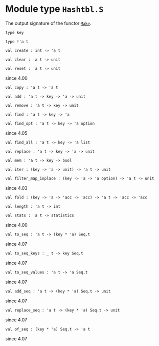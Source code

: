 # Module type `Hashtbl.S`
The output signature of the functor [`Make`](./Stdlib-Hashtbl-Make.md).
```
type key
```
```
type !'a t
```
```
val create : int -> 'a t
```
```
val clear : 'a t -> unit
```
```
val reset : 'a t -> unit
```
since 4.00
```
val copy : 'a t -> 'a t
```
```
val add : 'a t -> key -> 'a -> unit
```
```
val remove : 'a t -> key -> unit
```
```
val find : 'a t -> key -> 'a
```
```
val find_opt : 'a t -> key -> 'a option
```
since 4.05
```
val find_all : 'a t -> key -> 'a list
```
```
val replace : 'a t -> key -> 'a -> unit
```
```
val mem : 'a t -> key -> bool
```
```
val iter : (key -> 'a -> unit) -> 'a t -> unit
```
```
val filter_map_inplace : (key -> 'a -> 'a option) -> 'a t -> unit
```
since 4.03
```
val fold : (key -> 'a -> 'acc -> 'acc) -> 'a t -> 'acc -> 'acc
```
```
val length : 'a t -> int
```
```
val stats : 'a t -> statistics
```
since 4.00
```
val to_seq : 'a t -> (key * 'a) Seq.t
```
since 4.07
```
val to_seq_keys : _ t -> key Seq.t
```
since 4.07
```
val to_seq_values : 'a t -> 'a Seq.t
```
since 4.07
```
val add_seq : 'a t -> (key * 'a) Seq.t -> unit
```
since 4.07
```
val replace_seq : 'a t -> (key * 'a) Seq.t -> unit
```
since 4.07
```
val of_seq : (key * 'a) Seq.t -> 'a t
```
since 4.07